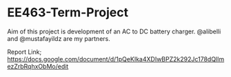 # EE463-Term-Project
Aim of this project is development of an AC to DC battery charger. @alibelli and @mustafayildz are my partners.

Report Link;
https://docs.google.com/document/d/1pQeKIka4XDIwBPZ2k292Jc178dQlImezZrbRqhxObMo/edit

